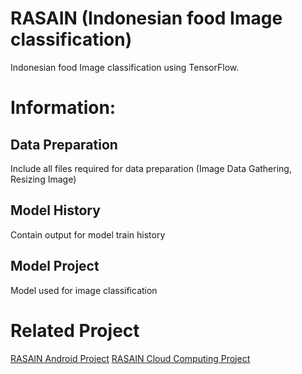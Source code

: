# RASAIN (Indonesian food Image classification)
Indonesian food Image classification using TensorFlow.

# Information:
## Data Preparation
Include all files required for data preparation (Image Data Gathering, Resizing Image)
## Model History
Contain output for model train history
## Model Project
Model used for image classification

# Related Project 
[RASAIN Android Project](https://github.com/ChristanFarel/RasainApp)
[RASAIN Cloud Computing Project](https://github.com/andikabahari/RasainApp-backend)
